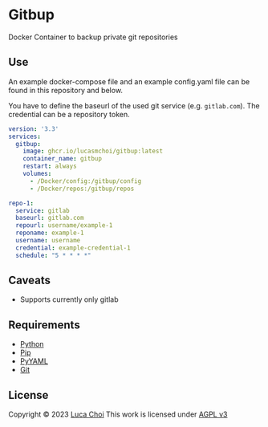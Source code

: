 # Gitbup
Docker Container to backup private git repositories

## Use
An example docker-compose file and an example config.yaml file can be found in this repository and below.

You have to define the baseurl of the used git service (e.g. ```gitlab.com```). The credential can be a repository token.

```yaml
version: '3.3'
services:
  gitbup:
    image: ghcr.io/lucasmchoi/gitbup:latest
    container_name: gitbup
    restart: always
    volumes:
      - /Docker/config:/gitbup/config
      - /Docker/repos:/gitbup/repos
```

```yaml
repo-1:
  service: gitlab
  baseurl: gitlab.com
  repourl: username/example-1
  reponame: example-1
  username: username
  credential: example-credential-1
  schedule: "5 * * * *"
```

## Caveats

- Supports currently only gitlab

## Requirements
- [Python](https://www.python.org)
- [Pip](https://pypi.org/)
- [PyYAML](https://github.com/yaml/pyyaml)
- [Git](https://git-scm.com)

## License
Copyright © 2023 [Luca Choi](https://www.github.com/lucasmchoi)
This work is licensed under [AGPL v3](/LICENSE)
